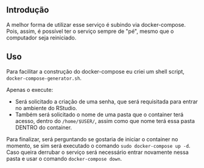 ## Introdução

A melhor forma de utilizar esse serviço é subindo via docker-compose. Pois, assim, é possível ter o serviço sempre de "pé", mesmo que o computador seja reiniciado.

## Uso

Para facilitar a construção do docker-compose eu criei um shell script, `docker-compose-generator.sh`.

Apenas o execute: 

- Será solicitado a criação de uma senha, que será requisitada para entrar no ambiente do RStudio.
- Também será solicitado o nome de uma pasta que o container terá acesso, dentro do `/home/$USER/`, assim como que nome terá essa pasta DENTRO do container.

Para finalizar, será perguntando se gostaria de iniciar o container no momento, se sim será executado o comando `sudo docker-compose up -d`. Caso queira derrubar o serviço será necessário entrar novamente nessa pasta e usar o comando `docker-compose down`.